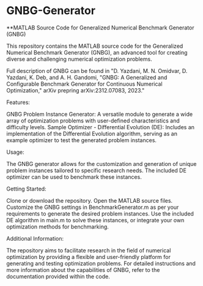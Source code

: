 # GNBG-Generator
**MATLAB Source Code for Generalized Numerical Benchmark Generator (GNBG)

This repository contains the MATLAB source code for the Generalized Numerical Benchmark Generator (GNBG), an advanced tool for creating diverse and challenging numerical optimization problems.

Full description of GNBG can be found in "D. Yazdani, M. N. Omidvar, D. Yazdani, K. Deb, and A. H. Gandomi, "GNBG: A Generalized and Configurable Benchmark Generator for Continuous Numerical Optimization," arXiv prepring arXiv:2312.07083, 2023."

Features:

GNBG Problem Instance Generator: A versatile module to generate a wide array of optimization problems with user-defined characteristics and difficulty levels.
Sample Optimizer - Differential Evolution (DE): Includes an implementation of the Differential Evolution algorithm, serving as an example optimizer to test the generated problem instances.

Usage:

The GNBG generator allows for the customization and generation of unique problem instances tailored to specific research needs.
The included DE optimizer can be used to benchmark these instances.

Getting Started:

Clone or download the repository.
Open the MATLAB source files.
Customize the GNBG settings in BenchmarkGenerator.m as per your requirements to generate the desired problem instances.
Use the included DE algorithm in main.m to solve these instances, or integrate your own optimization methods for benchmarking.

Additional Information:

The repository aims to facilitate research in the field of numerical optimization by providing a flexible and user-friendly platform for generating and testing optimization problems.
For detailed instructions and more information about the capabilities of GNBG, refer to the documentation provided within the code.
